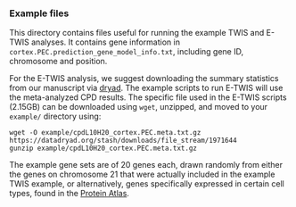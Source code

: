 ### Example files


This directory contains files useful for running the example TWIS and E-TWIS analyses. It contains gene information in `cortex.PEC.prediction_gene_model_info.txt`, including gene ID, chromosome and position. 

For the E-TWIS analysis, we suggest downloading the summary statistics from our manuscript via [dryad](https://doi.org/10.5061/dryad.866t1g1tw). The example scripts to run E-TWIS will use the meta-analyzed CPD results. The specific file used in the E-TWIS scripts (2.15GB) can be downloaded using `wget`, unzipped, and moved to your `example/` directory using:

```
wget -O example/cpdL10H20_cortex.PEC.meta.txt.gz https://datadryad.org/stash/downloads/file_stream/1971644
gunzip example/cpdL10H20_cortex.PEC.meta.txt.gz
```

The example gene sets are of 20 genes each, drawn randomly from either the genes on chromosome 21 that were actually included in the example TWIS example, or alternatively, genes specifically expressed in certain cell types, found in the [Protein Atlas](https://www.proteinatlas.org/). 

